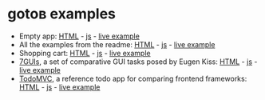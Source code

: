 # gotoв examples

- Empty app: [HTML](app.html) - [js](app.js) - [live example](https://altocode.nl/gotob/examples/app.html)
- All the examples from the readme: [HTML](examples.html) - [js](examples.js) - [live example](https://altocode.nl/gotob/examples/examples.html)
- Shopping cart: [HTML](cart.html) - [js](cart.js) - [live example](https://altocode.nl/gotob/examples/cart.html)
- [7GUIs](https://github.com/eugenkiss/7guis), a set of comparative GUI tasks posed by Eugen Kiss: [HTML](7guis.html) - [js](7guis.js) - [live example](https://altocode.nl/gotob/examples/7guis.html)
- [TodoMVC](http://todomvc.com/), a reference todo app for comparing frontend frameworks: [HTML](todomvc.html) - [js](todomvc.js) - [live example](https://altocode.nl/gotob/examples/todomvc.html)
